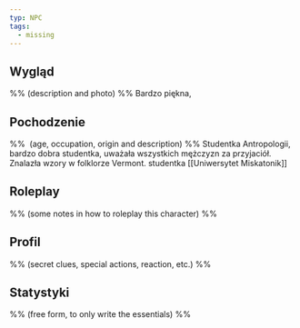 ```yaml
---
typ: NPC
tags:
  - missing
---
```


## Wygląd
%% (description and photo) %%
Bardzo piękna,

## Pochodzenie
%%  (age, occupation, origin and description) %%
Studentka Antropologii, bardzo dobra studentka, uważała wszystkich mężczyzn za przyjaciół. Znalazła wzory w folklorze Vermont. studentka [[Uniwersytet Miskatonik]]


## Roleplay
%% (some notes in how to roleplay this character) %%

## Profil
%% (secret clues, special actions, reaction, etc.) %%

## Statystyki
%% (free form, to only write the essentials) %%




